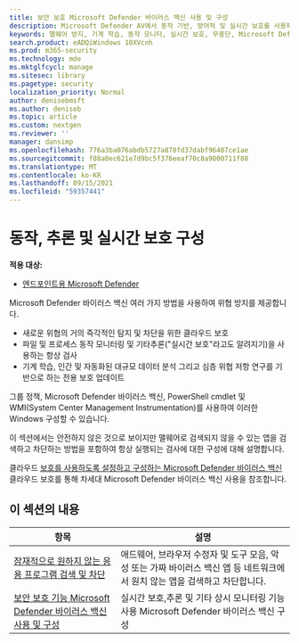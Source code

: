 ```yaml
---
title: 보안 보호 Microsoft Defender 바이러스 백신 사용 및 구성
description: Microsoft Defender AV에서 동작 기반, 방어적 및 실시간 보호를 사용하도록 설정할 수 있습니다.
keywords: 맬웨어 방지, 기계 학습, 동작 모니터, 실시간 보호, 무중단, Microsoft Defender 바이러스 백신, 맬웨어 방지, 보안, defender
search.product: eADQiWindows 10XVcnh
ms.prod: m365-security
ms.technology: mde
ms.mktglfcycl: manage
ms.sitesec: library
ms.pagetype: security
localization_priority: Normal
author: denisebmsft
ms.author: deniseb
ms.topic: article
ms.custom: nextgen
ms.reviewer: ''
manager: dansimp
ms.openlocfilehash: 776a3ba076abdb5727a878fd37dabf96407ce1ae
ms.sourcegitcommit: f88a0ec621e7d9bc5f376eeaf70c8a9800711f88
ms.translationtype: MT
ms.contentlocale: ko-KR
ms.lasthandoff: 09/15/2021
ms.locfileid: "59357441"
---
```

# <a name="configure-behavioral-heuristic-and-real-time-protection"></a>동작, 추론 및 실시간 보호 구성


**적용 대상:**

- [엔드포인트용 Microsoft Defender](/microsoft-365/security/defender-endpoint/)

Microsoft Defender 바이러스 백신 여러 가지 방법을 사용하여 위협 방지를 제공합니다.

- 새로운 위협의 거의 즉각적인 탐지 및 차단을 위한 클라우드 보호
- 파일 및 프로세스 동작 모니터링 및 기타추론("실시간 보호"라고도 알려지기)을 사용하는 항상 검사
- 기계 학습, 인간 및 자동화된 대규모 데이터 분석 그리고 심층 위협 저항 연구를 기반으로 하는 전용 보호 업데이트

그룹 정책, Microsoft Defender 바이러스 백신, PowerShell cmdlet 및 WMI(System Center Management Instrumentation)를 사용하여 이러한 Windows 구성할 수 있습니다.

이 섹션에서는 안전하지 않은 것으로 보이지만 맬웨어로 검색되지 않을 수 있는 앱을 검색하고 차단하는 방법을 포함하여 항상 실행되는 검사에 대한 구성에 대해 설명합니다.

클라우드 [보호를 사용하도록 설정하고 구성하는 Microsoft Defender 바이러스 백신](cloud-protection-microsoft-defender-antivirus.md) 클라우드 보호를 통해 차세대 Microsoft Defender 바이러스 백신 사용을 참조합니다.

## <a name="in-this-section"></a>이 섹션의 내용

| 항목|설명 |
|---|---|
| [잠재적으로 원하지 않는 응용 프로그램 검색 및 차단](detect-block-potentially-unwanted-apps-microsoft-defender-antivirus.md)| 애드웨어, 브라우저 수정자 및 도구 모음, 악성 또는 가짜 바이러스 백신 앱 등 네트워크에서 원치 않는 앱을 검색하고 차단합니다. |
| [보안 보호 기능 Microsoft Defender 바이러스 백신 사용 및 구성](configure-real-time-protection-microsoft-defender-antivirus.md)|실시간 보호,추론 및 기타 상시 모니터링 기능 사용 Microsoft Defender 바이러스 백신 구성 |
